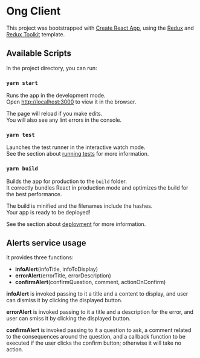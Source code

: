 # Ong Client

This project was bootstrapped with [Create React App](https://github.com/facebook/create-react-app), using the [Redux](https://redux.js.org/) and [Redux Toolkit](https://redux-toolkit.js.org/) template.

## Available Scripts

In the project directory, you can run:

### `yarn start`

Runs the app in the development mode.<br />
Open [http://localhost:3000](http://localhost:3000) to view it in the browser.

The page will reload if you make edits.<br />
You will also see any lint errors in the console.

### `yarn test`

Launches the test runner in the interactive watch mode.<br />
See the section about [running tests](https://facebook.github.io/create-react-app/docs/running-tests) for more information.

### `yarn build`

Builds the app for production to the `build` folder.<br />
It correctly bundles React in production mode and optimizes the build for the best performance.

The build is minified and the filenames include the hashes.<br />
Your app is ready to be deployed!

See the section about [deployment](https://facebook.github.io/create-react-app/docs/deployment) for more information.

## Alerts service usage

It provides three functions:

- <b>infoAlert</b>(infoTitle, infoToDisplay)<br/>
- <b>errorAlert</b>(errorTitle, errorDescription)<br/>
- <b>confirmAlert</b>(confirmQuestion, comment, actionOnConfirm)

<b>infoAlert</b> is invoked passing to it a title and a content to display,
and user can dismiss it by clicking the displayed button.

<b>errorAlert</b> is invoked passing to it a title and a description for the
error, and user can smiss it by clicking the displayed button.

<b>confirmAlert</b> is invoked passing to it a question to ask, a comment related
to the consequences around the question, and a callback function to be executed
if the user clicks the confirm button; otherwise it will take no action.
